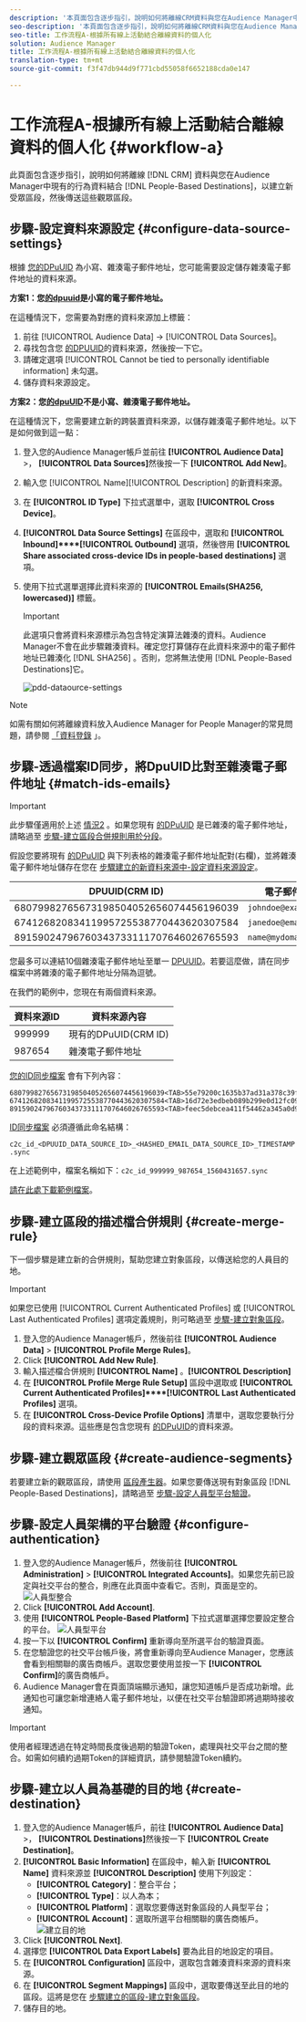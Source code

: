 ```yaml
---
description: '本頁面包含逐步指引，說明如何將離線CRM資料與您在Audience Manager中現有的行為資料結合，以建立新受眾區段，然後將這些受眾區段傳送至「基於人員的目標」。  '
seo-description: '本頁面包含逐步指引，說明如何將離線CRM資料與您在Audience Manager中現有的行為資料結合，以建立新受眾區段，然後將這些受眾區段傳送至「基於人員的目標」。   '
seo-title: 工作流程A-根據所有線上活動結合離線資料的個人化
solution: Audience Manager
title: 工作流程A-根據所有線上活動結合離線資料的個人化
translation-type: tm+mt
source-git-commit: f3f47db944d9f771cbd55058f6652188cda0e147

---
```



# 工作流程A-根據所有線上活動結合離線資料的個人化 {#workflow-a}

此頁面包含逐步指引，說明如何將離線 [!DNL CRM] 資料與您在Audience Manager中現有的行為資料結合 [!DNL People-Based Destinations]，以建立新受眾區段，然後傳送這些觀眾區段。

## 步驟-設定資料來源設定 {#configure-data-source-settings}

根據 [您的DPuUID](../../reference/ids-in-aam.md) 為小寫、雜湊電子郵件地址，您可能需要設定儲存雜湊電子郵件地址的資料來源。

**方案1：您[的dpuuid](../../reference/ids-in-aam.md)是小寫的電子郵件地址。**

在這種情況下，您需要為對應的資料來源加上標籤：

1. 前往 [!UICONTROL Audience Data] -&gt; [!UICONTROL Data Sources]。
1. 尋找包含您 [的DPUUID](../../reference/ids-in-aam.md)的資料來源，然後按一下它。
1. 請確定選項 [!UICONTROL Cannot be tied to personally identifiable information] 未勾選。
1. 儲存資料來源設定。

**方案2：您[的dpuUID](../../reference/ids-in-aam.md)不是小寫、雜湊電子郵件地址。**

在這種情況下，您需要建立新的跨裝置資料來源，以儲存雜湊電子郵件地址。以下是如何做到這一點：

1. 登入您的Audience Manager帳戶並前往 **[!UICONTROL Audience Data]** &gt;， **[!UICONTROL Data Sources]**&#x200B;然後按一下 **[!UICONTROL Add New]**。
1. 輸入您 [!UICONTROL Name][!UICONTROL Description] 的新資料來源。
1. 在 **[!UICONTROL ID Type]** 下拉式選單中，選取 **[!UICONTROL Cross Device]**。
1. **[!UICONTROL Data Source Settings]** 在區段中，選取和 **[!UICONTROL Inbound]****[!UICONTROL Outbound]** 選項，然後啓用 **[!UICONTROL Share associated cross-device IDs in people-based destinations]** 選項。
1. 使用下拉式選單選擇此資料來源的 **[!UICONTROL Emails(SHA256, lowercased)]** 標籤。
   >[!IMPORTANT]
   >
   >此選項只會將資料來源標示為包含特定演算法雜湊的資料。Audience Manager不會在此步驟雜湊資料。確定您打算儲存在此資料來源中的電子郵件地址已雜湊化 [!DNL SHA256] 。否則，您將無法使用 [!DNL People-Based Destinations]它。

   ![pdd-dataource-settings](assets/pbd-ds-config.png)

>[!NOTE]
>
> 如需有關如何將離線資料放入Audience Manager for People Manager的常見問題，請參閱 [「資料登錄](people-based-destinations-prerequisites.md#data-onboarding) 」。

## 步驟-透過檔案ID同步，將DpuUID比對至雜湊電子郵件地址 {#match-ids-emails}

>[!IMPORTANT]
>
> 此步驟僅適用於上述 [情況2](people-based-destinations-workflow-combined.md#configure-data-source-settings) 。如果您現有 [的DPuUID](../../reference/ids-in-aam.md) 是已雜湊的電子郵件地址，請略過至 [步驟-建立區段合併規則用於分段](people-based-destinations-workflow-combined.md#create-merge-rule)。

假設您要將現有 [的DPuUID](../../reference/ids-in-aam.md) 與下列表格的雜湊電子郵件地址配對(右欄)，並將雜湊電子郵件地址儲存在您在 [步驟建立的新資料來源中-設定資料來源設定](people-based-destinations-workflow-combined.md#configure-data-source-settings)。

| DPUUID(CRM ID) | 電子郵件地址 | 雜湊電子郵件地址 |
| --- | --- | --- |
| 68079982765673198504052656074456196039 | `johndoe@example.com` | 55e79200c1635b37ad31a378c39feb12f120f116625093a19bc32fff15041149 |
| 67412682083411995725538770443620307584 | `janedoe@email.com` | 16d72e3edbeb089b299e0d12fc09522fdc5ece2d11dcb1304ecdd6fab4f7193a |
| 89159024796760343733111707646026765593 | `name@mydomain.com` | feec5debcea411f54462a345a0d90c9975415d2d4862745ff8af00c49b6b4ae6 |

您最多可以連結10個雜湊電子郵件地址至單一 [DPUUID](../../reference/ids-in-aam.md)。若要這麼做，請在同步檔案中將雜湊的電子郵件地址分隔為逗號。

在我們的範例中，您現在有兩個資料來源。

| 資料來源ID | 資料來源內容 |
| --- | --- |
| 999999 | 現有的DPuUID(CRM ID) |
| 987654 | 雜湊電子郵件地址 |

[您的ID同步檔案](../../integration/sending-audience-data/batch-data-transfer-explained/id-sync-file-based.md) 會有下列內容：

```
68079982765673198504052656074456196039<TAB>55e79200c1635b37ad31a378c39feb12f120f116625093a19bc32fff15041149
67412682083411995725538770443620307584<TAB>16d72e3edbeb089b299e0d12fc09522fdc5ece2d11dcb1304ecdd6fab4f7193a
89159024796760343733111707646026765593<TAB>feec5debcea411f54462a345a0d90c9975415d2d4862745ff8af00c49b6b4ae6
```

[ID同步檔案](../../integration/sending-audience-data/batch-data-transfer-explained/id-sync-file-based.md) 必須遵循此命名結構：

`c2c_id_<DPUUID_DATA_SOURCE_ID>_<HASHED_EMAIL_DATA_SOURCE_ID>_TIMESTAMP.sync`

在上述範例中，檔案名稱如下：`c2c_id_999999_987654_1560431657.sync`


[請在此處下載範例檔案](https://marketing.adobe.com/resources/help/en_US/aam/downloads/c2c_id_999999_987654_1560431657.sync)。

## 步驟-建立區段的描述檔合併規則 {#create-merge-rule}

下一個步驟是建立新的合併規則，幫助您建立對象區段，以傳送給您的人員目的地。

>[!IMPORTANT]
>
> 如果您已使用 [!UICONTROL Current Authenticated Profiles] 或 [!UICONTROL Last Authenticated Profiles] 選項定義規則，則可略過至 [步驟-建立對象區段](people-based-destinations-workflow-combined.md#create-audience-segments)。

1. 登入您的Audience Manager帳戶，然後前往 **[!UICONTROL Audience Data]** &gt; **[!UICONTROL Profile Merge Rules]**。
1. Click **[!UICONTROL Add New Rule]**.
1. 輸入描述檔合併規則 **[!UICONTROL Name]** 。**[!UICONTROL Description]**
1. 在 **[!UICONTROL Profile Merge Rule Setup]** 區段中選取或 **[!UICONTROL Current Authenticated Profiles]****[!UICONTROL Last Authenticated Profiles]** 選項。
1. 在 **[!UICONTROL Cross-Device Profile Options]** 清單中，選取您要執行分段的資料來源。這些應是包含您現有 [的DPuUID](../../reference/ids-in-aam.md)的資料來源。

## 步驟-建立觀眾區段 {#create-audience-segments}

若要建立新的觀眾區段，請使用 [區段產生器](../segments/segment-builder.md)。如果您要傳送現有對象區段 [!DNL People-Based Destinations]，請略過至 [步驟-設定人員型平台驗證](people-based-destinations-workflow-combined.md#configure-authentication)。

## 步驟-設定人員架構的平台驗證 {#configure-authentication}

1. 登入您的Audience Manager帳戶，然後前往 **[!UICONTROL Administration]** &gt; **[!UICONTROL Integrated Accounts]**。如果您先前已設定與社交平台的整合，則應在此頁面中查看它。否則，頁面是空的。
   ![人員型整合](assets/pbd-config.png)
1. Click **[!UICONTROL Add Account]**.
1. 使用 **[!UICONTROL People-Based Platform]** 下拉式選單選擇您要設定整合的平台。
   ![人員型平台](assets/pbd-add.png)
1. 按一下以 **[!UICONTROL Confirm]** 重新導向至所選平台的驗證頁面。
1. 在您驗證您的社交平台帳戶後，將會重新導向至Audience Manager，您應該會看到相關聯的廣告商帳戶。選取您要使用並按一下 **[!UICONTROL Confirm]**&#x200B;的廣告商帳戶。
1. Audience Manager會在頁面頂端顯示通知，讓您知道帳戶是否成功新增。此通知也可讓您新增連絡人電子郵件地址，以便在社交平台驗證即將過期時接收通知。

>[!IMPORTANT]
>
>使用者經理透過在特定時間長度後過期的驗證Token，處理與社交平台之間的整合。如需如何續約過期Token的詳細資訊，請參閱驗證Token續約。

## 步驟-建立以人員為基礎的目的地 {#create-destination}

1. 登入您的Audience Manager帳戶，前往 **[!UICONTROL Audience Data]** &gt;， **[!UICONTROL Destinations]**&#x200B;然後按一下 **[!UICONTROL Create Destination]**。
1. **[!UICONTROL Basic Information]** 在區段中，輸入新 **[!UICONTROL Name]** 資料來源並 **[!UICONTROL Description]** 使用下列設定：
   * **[!UICONTROL Category]**：整合平台；
   * **[!UICONTROL Type]**：以人為本；
   * **[!UICONTROL Platform]**：選取您要傳送對象區段的人員型平台；
   * **[!UICONTROL Account]**：選取所選平台相關聯的廣告商帳戶。
      ![建立目的地](assets/pbd-create-destination.png)
1. Click **[!UICONTROL Next]**.
1. 選擇您 **[!UICONTROL Data Export Labels]** 要為此目的地設定的項目。
1. 在 **[!UICONTROL Configuration]** 區段中，選取包含雜湊資料來源的資料來源。
1. 在 **[!UICONTROL Segment Mappings]** 區段中，選取要傳送至此目的地的區段。這將是您在 [步驟建立的區段-建立對象區段](people-based-destinations-workflow-combined.md#create-audience-segments)。
1. 儲存目的地。
